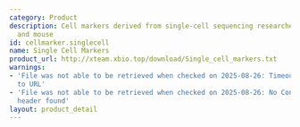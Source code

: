 ```yaml
---
category: Product
description: Cell markers derived from single-cell sequencing researches in human
  and mouse
id: cellmarker.singlecell
name: Single Cell Markers
product_url: http://xteam.xbio.top/download/Single_cell_markers.txt
warnings:
- 'File was not able to be retrieved when checked on 2025-08-26: Timeout connecting
  to URL'
- 'File was not able to be retrieved when checked on 2025-08-26: No Content-Length
  header found'
layout: product_detail
---
```

